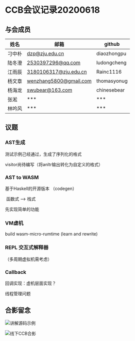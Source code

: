 # CCB会议记录20200618


## 与会成员


| 姓名   | 邮箱                   | github      |
| ------ | ---------------------- | ----------- |
| 刁中朴 | dzp@zju.edu.cn         | diaozhongpu |
| 陆冬澄 | 2530397296@qq.com      | ludongcheng |
| 江雨辰 | 3180106317@zju.edu.cn  | Rainc1116   |
| 杨文章 | wenzhang5800@gmail.com | thomasyonug |
| 杨海龙 | swubear@163.com        | chinesebear |
| 张淞   | ***                    | ***         |
| 林吟风 | ***                    | ***         |

## 议题

### AST生成

测试示例己经通过，生成了序列化的格式

visitor尚待编写（将anltr输出转化为自定义的格式）

### AST to WASM

基于Haskell的开源版本 （codegen）

​	函数式 --> 栈式



先实现简单的功能

### VM虚机

build wasm-micro-rumtime (learn and rewrite)



### REPL 交互式解释器

（多周期虚拟机需考虑）

### Callback

回调实现：虚机层面实现？

线程管理问题



## 合影留念



![讲解源码示例](https://i.loli.net/2020/06/18/31ZJdDzBoYTK5Fi.jpg)



![线下CCB合影](https://i.loli.net/2020/06/18/CvR2NljdU1foqpI.jpg)



